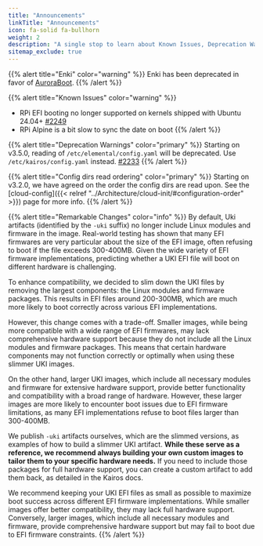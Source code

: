 ```yaml
---
title: "Announcements"
linkTitle: "Announcements"
icon: fa-solid fa-bullhorn
weight: 2
description: "A single stop to learn about Known Issues, Deprecation Warnings and/or Remarkable Changes in this release"
sitemap_exclude: true
---
```


{{% alert title="Enki" color="warning" %}}
Enki has been deprecated in favor of [AuroraBoot](https://github.com/kairos-io/auroraboot).
{{% /alert %}}

{{% alert title="Known Issues" color="warning" %}}
- RPi EFI booting no longer supported on kernels shipped with Ubuntu 24.04+ [#2249](https://github.com/kairos-io/kairos/issues/2249)
- RPi Alpine is a bit slow to sync the date on boot
{{% /alert %}}

{{% alert title="Deprecation Warnings" color="primary" %}}
Starting on v3.5.0, reading of `/etc/elemental/config.yaml` will be deprecated. Use `/etc/kairos/config.yaml` instead. [#2233](https://github.com/kairos-io/kairos/issues/2233)
{{% /alert %}}

{{% alert title="Config dirs read ordering" color="primary" %}}
Starting on v3.2.0, we have agreed on the order the config dirs are read upon. See the [cloud-config]({{< relref "../Architecture/cloud-init/#configuration-order" >}}) page for more info.
{{% /alert %}}

{{% alert title="Remarkable Changes" color="info" %}}
By default, Uki artifacts (identified by the `-uki` suffix) no longer include Linux modules and firmware in the image. Real-world testing has shown that many EFI firmwares are very particular about the size of the EFI image, often refusing to boot if the file exceeds 300-400MB. Given the wide variety of EFI firmware implementations, predicting whether a UKI EFI file will boot on different hardware is challenging.

To enhance compatibility, we decided to slim down the UKI files by removing the largest components: the Linux modules and firmware packages. This results in EFI files around 200-300MB, which are much more likely to boot correctly across various EFI implementations.

However, this change comes with a trade-off. Smaller images, while being more compatible with a wide range of EFI firmwares, may lack comprehensive hardware support because they do not include all the Linux modules and firmware packages. This means that certain hardware components may not function correctly or optimally when using these slimmer UKI images.

On the other hand, larger UKI images, which include all necessary modules and firmware for extensive hardware support, provide better functionality and compatibility with a broad range of hardware. However, these larger images are more likely to encounter boot issues due to EFI firmware limitations, as many EFI implementations refuse to boot files larger than 300-400MB.

We publish `-uki` artifacts ourselves, which are the slimmed versions, as examples of how to build a slimmer UKI artifact. **While these serve as a reference, we recommend always building your own custom images to tailor them to your specific hardware needs.** If you need to include those packages for full hardware support, you can create a custom artifact to add them back, as detailed in the Kairos docs.

We recommend keeping your UKI EFI files as small as possible to maximize boot success across different EFI firmware implementations. While smaller images offer better compatibility, they may lack full hardware support. Conversely, larger images, which include all necessary modules and firmware, provide comprehensive hardware support but may fail to boot due to EFI firmware constraints.
{{% /alert %}}
